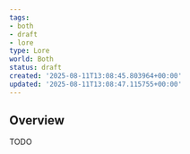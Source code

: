 ```yaml
---
tags:
- both
- draft
- lore
type: Lore
world: Both
status: draft
created: '2025-08-11T13:08:45.803964+00:00'
updated: '2025-08-11T13:08:47.115755+00:00'
---
```



## Overview

TODO
